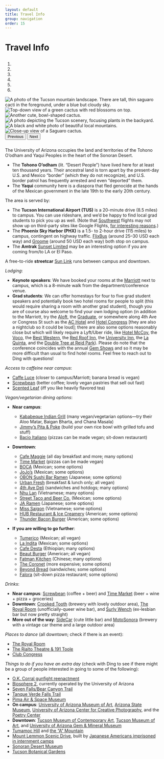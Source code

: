```yaml
---
layout: default
title: Travel Info
group: navigation
order: 15
---
```


# Travel Info

<div class="col-12 col-lg-10 col-lg-offset-1 text-center" style="margin-top: 1.75rem; margin-bottom: 0.5rem;">
  <div class="carousel slide carousel-fade" data-ride="carousel" id="carousel-fade" style="margin-bottom: 1.75em;">
      <ol class="carousel-indicators">
        <li data-target="#carousel-fade" data-slide-to="0" class="active"></li>
        <li data-target="#carousel-fade" data-slide-to="1"></li>
        <li data-target="#carousel-fade" data-slide-to="2"></li>
        <li data-target="#carousel-fade" data-slide-to="3"></li>
        <li data-target="#carousel-fade" data-slide-to="4"></li>
        <li data-target="#carousel-fade" data-slide-to="5"></li>
      </ol>
      <div class="carousel-inner">
        <div class="carousel-item active">
          <img class="d-block w-100" src="{{ site.baseurl }}/img/IMG_0106.jpg" alt="A photo of the Tucson mountain landscape. There are tall, thin saguaro cacti in the foreground, under a blue but cloudy sky.">
        </div>
        <div class="carousel-item">
          <img class="d-block w-100" src="{{ site.baseurl }}/img/IMG_0104.jpg" alt="Top-down view of a green cactus with red blossoms on top.">
        </div>
        <div class="carousel-item">
          <img class="d-block w-100" src="{{ site.baseurl }}/img/IMG_0101.JPG" alt="Another cute, bowl-shaped cactus.">
        </div>
        <div class="carousel-item">
          <img class="d-block w-100" src="{{ site.baseurl }}/img/IMG_0103.JPG" alt="A photo depicting the Tucson scenery, focusing plants in the backyard.">
        </div>
        <div class="carousel-item">
          <img class="d-block w-100" src="{{ site.baseurl }}/img/IMG_0098.JPG" alt="A black and white photo of beautiful local mountains.">
        </div>
        <div class="carousel-item">
          <img class="d-block w-100" src="{{ site.baseurl }}/img/IMG_0102.JPG" alt="Close-up view of a Saguaro cactus.">
        </div>
      </div>
      <button class="carousel-control-prev" type="button" data-target="#carousel-fade" data-slide="prev">
        <span class="carousel-control-prev-icon" aria-hidden="true"></span>
        <span class="sr-only">Previous</span>
      </button>
      <button class="carousel-control-next" type="button" data-target="#carousel-fade" data-slide="next">
        <span class="carousel-control-next-icon" aria-hidden="true"></span>
        <span class="sr-only">Next</span>
      </button>
  </div>
</div>

The University of Arizona occupies the land and territories of the Tohono O’odham and Yaqui Peoples in the heart of the Sonoran Desert.

- The **Tohono O’odham** (lit. “Desert People”) have lived here for at least ten thousand years. Their ancestral land is torn apart by the present-day U.S. and Mexico “border” (which they do not recognize), and U.S. border patrol has frequently arrested and even “deported” them.
- The **Yaqui** community here is a diaspora that fled genocide at the hands of the Mexican government in the late 19th to the early 20th century.

The area is served by:

- The **Tucson International Airport (TUS)** is a 20-minute drive (8.5 miles) to campus. You can use rideshare, and we’d be happy to find local grad students to pick you up as well. (Note that [Southwest](https://www.southwest.com/) flights may not show up on third-party sites like Google Flights, [for interesting reasons](https://www.youtube.com/watch?v=1-m_Jjse-cs).)
- The **Phoenix Sky Harbor (PHX)** is a 1.5- to 2-hour drive (115 miles) to campus, contingent on highway traffic. [FlixBus](https://www.flixbus.com/) (around 25–30 USD each way) and [Groome](https://groometransportation.com/tucson/) (around 50 USD each way) both stop on campus.
- The **Amtrak** [Sunset Limited](https://www.amtrak.com/sunset-limited-train) may be an interesting option if you are coming from/to LA or El Paso.

A free-to-ride **streetcar** [Sun Link](https://www.suntran.com/routes-services/sunlink/) runs between campus and downtown.

*Lodging*:

- **Keynote speakers**: We have booked your rooms at the [Marriott](https://maps.app.goo.gl/Cn9yTCY2nhhZSKYR9) next to campus, which is a 8-minute walk from the department/conference venue.
- **Grad students**: We can offer homestays for four to five grad student speakers and potentially book two hotel rooms for people to split (this would require sharing a room with another grad student), though you are of course also welcome to find your own lodging option (in addition to the Marriott, try the [Aloft](https://www.marriott.com/en-us/hotels/tusal-aloft-tucson-university/overview/), the [Graduate](https://www.hilton.com/en/hotels/tusgtgu-graduate-tucson/), or somewhere along 4th Ave or Congress St such as the [AC Hotel](https://www.marriott.com/en-us/hotels/tusad-ac-hotel-tucson-downtown/overview/) and [Hotel Congress](https://hotelcongress.com/) [they are also a nightclub so it could be loud]; there are also some options reasonably close but which will likely require a Lyft/Uber ride, like [Hotel McCoy](https://www.hotelmccoy.com/),  the [Voco](https://www.ihg.com/voco/hotels/us/en/tucson/tusvo/hoteldetail), the [Best Western](https://www.bestwestern.com/en_US/book/hotels-in-tucson/best-western-royal-sun-inn-suites/propertyCode.03074.html), the [Red Roof Inn](https://www.redroof.com/property/az/tucson/rri1115), the [University Inn](https://www.universityinntucson.com/), the [La Quinta](https://www.wyndhamhotels.com/laquinta/tucson-arizona/la-quinta-tucson-reid-park/overview), and the [Double Tree at Reid Park](https://www.hilton.com/en/hotels/tusbtdt-doubletree-tucson-reid-park/)). Please do note that the conference coincides with the annual [Gem Shows](https://www.visittucson.org/tucson-gem-mineral-fossil-showcase/) and so it may be more difficult than usual to find hotel rooms. Feel free to reach out to Ding with questions!

*Access to caffeine near campus*:

- [Caffe Luce](https://g.co/kgs/g3JYEFu) (closer to campus/Marriott; banana bread is vegan)
- [Screwbean](https://g.co/kgs/3f5457R) (better coffee; lovely vegan pastries that sell out fast)
- [Scented Leaf](https://g.co/kgs/guCEgqH) (iff you like heavily flavored tea)

*Vegan/vegetarian dining options*:

- **Near campus**:
  - [Kababeque Indian Grill](https://g.co/kgs/7vK1jbX) (many vegan/vegetarian options—try their Aloo Matar, Baigan Bharta, and Chana Masala)
  - [Jimmy’s Pita & Poke](https://jimmyspitaandpoke.com/menu/) (build your own rice bowl with grilled tofu and stuff)
  - [Bacio Italiano](https://g.co/kgs/PRHSSBz) (pizzas can be made vegan; sit-down restaurant)

- **Downtown**:
  - [Cafe Maggie](https://maps.app.goo.gl/DB4yX4Eb38bnJpeb7) (all day breakfast and more; many options)
  - [Time Market](https://maps.app.goo.gl/RiyhkqEWpUfQLfsw9) (pizzas can be made vegan)
  - [BOCA](https://maps.app.goo.gl/i57KPGaA8UnHhsXy7) (Mexican; some options)
  - [JoJo’s](https://maps.app.goo.gl/Tan9xqJ14kDK98af9) (Mexican; some options)
  - [OBON Sushi Bar Ramen](https://g.co/kgs/rsE522H) (Japanese; some options)
  - [Urban Fresh](https://maps.app.goo.gl/toxBfswDc29N9Jo18) (breakfast & lunch only; all vegan)
  - [4th Ave Deli](https://g.co/kgs/oMDf8qe) (sandwiches and hotdogs; many options)
  - [Nhu Lan](https://g.co/kgs/4SHmq8S) (Vietnamese; many options)
  - [Street Taco and Beer Co.](https://maps.app.goo.gl/VJEQCAXxktNtURU56) (Mexican; some options)
  - [JA Ramen](https://maps.app.goo.gl/86wgLEJWcrhiyXT57) (Japanese; some options)
  - [Miss Saigon](https://maps.app.goo.gl/BJazAn9mU1yf81Go6) (Vietnamese; some options)
  - [HUB Restaurant & Ice Creamery](https://maps.app.goo.gl/MzUtdpp1jvSLgnHW8) (American; some options)
  - [Thunder Bacon Burger](https://maps.app.goo.gl/1yqa4gsG68AM8feq6) (American; some options)

- **If you are willing to go further**:
  - [Tumerico](https://maps.app.goo.gl/P9vygXCBUtussNSm7) (Mexican; all vegan)
  - [La Indita](https://g.co/kgs/kD7TLk8) (Mexican; some options)
  - [Cafe Desta](https://g.co/kgs/BRHCsmo) (Ethiopian; many options)
  - [Beaut Burger](https://g.co/kgs/wNNjZtT) (American; all vegan)
  - [Fatman Kitchen](https://g.co/kgs/MHb6nLo) (Chinese; many options)
  - [The Coronet](https://coronettucson.com/restaurant/) (more expensive; some options)
  - [Beyond Bread](https://maps.app.goo.gl/e7veLrX44mXGg43KA) (sandwiches; some options)
  - [Falora](https://maps.app.goo.gl/gDvKwVGvmgCxdFvy6) (sit-down pizza restaurant; some options)


*Drinks*:

- **Near campus**: [Screwbean](https://g.co/kgs/3f5457R) (coffee + beer) and [Time Market](https://g.co/kgs/hcA7fpM) (beer + wine + pizza + groceries)
- **Downtown**: [Crooked Tooth](https://g.co/kgs/Txu2eTR) (brewery with lovely outdoor area), [The Royal Room](https://www.instagram.com/theroyalroomtucson/?hl=en) (unofficially-queer wine bar), and [Surly Wench](https://g.co/kgs/PQGvZi8) (ex-lesbian bar but now pretty straight)
- **More out of the way**: [SideCar](https://maps.app.goo.gl/Rjk7A31EpxqjV5g2A) (cute little bar) and [MotoSonora](https://maps.app.goo.gl/5sWN1sL3uvbceL3L6) (brewery with a vintage car theme and a large outdoor area)

*Places to dance* (all downtown; check if there is an event):

- [The Royal Room](https://www.instagram.com/theroyalroomtucson/?hl=en)
- [The Rialto Theatre & 191 Toole](https://www.rialtotheatre.com/calendar/)
- [Club Congress](https://hotelcongress.com/calendar/)

*Things to do if you have an extra day* (check with Ding to see if there might be a group of people interested in going to some of the following):

- [O.K. Corral gunfight reenactment](https://www.ok-corral.com/pages/visit.shtml)
- [Biosphere 2](https://biosphere2.org/), currently operated by the University of Arizona
- [Seven Falls/Bear Canyon Trail](https://www.arizonahikersguide.com/all-hikes/hike-seven-falls-tucson)
- [Tanque Verde Falls Trail](https://www.fs.usda.gov/Internet/FSE_DOCUMENTS/fseprd1173388.pdf)
- [Pima Air & Space Museum](https://pimaair.org/plan-your-visit/general-admission/)
- **On campus**: [University of Arizona Museum of Art](https://artmuseum.arizona.edu/), [Arizona State Museum](https://statemuseum.arizona.edu/), [University of Arizona Center for Creative Photography](https://ccp.arizona.edu/), and the [Poetry Center](https://poetry.arizona.edu/)
- **Downtown**: [Tucson Museum of Contemporary Art](https://moca-tucson.org/), [Tucson Museum of Art](https://www.tucsonmuseumofart.org/), and [University of Arizona Gem & Mineral Museum](https://uamineralmuseum.com/)
- [Tumamoc Hill](https://www.arizonahikersguide.com/all-hikes/hike-tumamoc-hill-tucson-mountain-range) and [the “A” Mountain](https://www.visittucson.org/listing/sentinel-peak-a-mountain/1253/)
- [Mount Lemmon Scenic Drive](https://www.visittucson.org/things-to-do/outdoors/mountains/mount-lemmon/), built by [Japanese Americans imprisoned in internment camps](https://www.fs.usda.gov/recarea/coronado/recarea/?recid=25648)
- [Sonoran Desert Museum](https://www.desertmuseum.org/)
- [Tucson Botanical Gardens](https://tucsonbotanical.org)